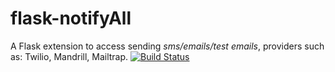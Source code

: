 # flask-notifyAll
A Flask extension to access sending *sms/emails/test emails*, providers such as: Twilio, Mandrill, Mailtrap.
[![Build Status](https://travis-ci.org/MichaelYusko/flask-notifyAll.svg?branch=master)](https://travis-ci.org/MichaelYusko/flask-notifyAll)